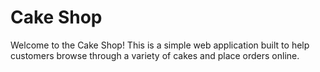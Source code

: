 # Cake Shop

Welcome to the Cake Shop! This is a simple web application built to help customers browse through a variety of cakes and place orders online.
